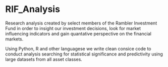 RIF_Analysis
===========================
Research analysis created by select members of the Rambler Investment Fund in order to insight our investment decisions,
look for market influencing indicators and gain quantative perspective on the financial markets.

Using Python, R and other languagese we write clean consice code to conduct analysis searching for statistical significance
and predictivity using large datasets from all asset classes.

